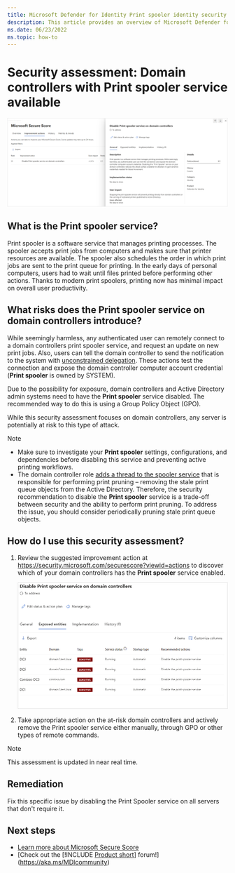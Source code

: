 ```yaml
---
title: Microsoft Defender for Identity Print spooler identity security posture assessments
description: This article provides an overview of Microsoft Defender for Identity's Print spooler identity security posture assessment reports.
ms.date: 06/23/2022
ms.topic: how-to
---
```


# Security assessment: Domain controllers with Print spooler service available

![Disable Print spooler service.](media/cas-isp-print-spooler-1.png)

## What is the **Print spooler** service?

Print spooler is a software service that manages printing processes. The spooler accepts print jobs from computers and makes sure that printer resources are available. The spooler also schedules the order in which print jobs are sent to the print queue for printing. In the early days of personal computers, users had to wait until files printed before performing other actions. Thanks to modern print spoolers, printing now has minimal impact on overall user productivity.

## What risks does the **Print spooler** service on domain controllers introduce?

While seemingly harmless, any authenticated user can remotely connect to a domain controllers print spooler service, and request an update on new print jobs. Also, users can tell the domain controller to send the notification to the system with [unconstrained delegation](/defender-for-identity/security-assessment-unconstrained-kerberos). These actions test the connection and expose the domain controller computer account credential (**Print spooler** is owned by SYSTEM).

Due to the possibility for exposure, domain controllers and Active Directory admin systems need to have the **Print spooler** service disabled. The recommended way to do this is using a Group Policy Object (GPO).

While this security assessment focuses on domain controllers, any server is potentially at risk to this type of attack.

> [!NOTE]
>
> - Make sure to investigate your **Print spooler** settings, configurations, and dependencies before disabling this service and preventing active printing workflows.
> - The domain controller role [adds a thread to the spooler service](/windows-server/security/windows-services/security-guidelines-for-disabling-system-services-in-windows-server#print-spooler) that is responsible for performing print pruning – removing the stale print queue objects from the Active Directory. Therefore, the security recommendation to disable the **Print spooler** service is a trade-off between security and the ability to perform print pruning. To address the issue, you should consider periodically pruning stale print queue objects.

## How do I use this security assessment?

1. Review the suggested improvement action at <https://security.microsoft.com/securescore?viewid=actions> to discover which of your domain controllers has the **Print spooler** service enabled.

    ![Disable Print spooler service security assessment.](media/cas-isp-print-spooler-2.png)
1. Take appropriate action on the at-risk domain controllers and actively remove the Print spooler service either manually, through GPO or other types of remote commands.

> [!NOTE]
> This assessment is updated in near real time.

## Remediation

Fix this specific issue by disabling the Print Spooler service on all servers that don't require it.

## Next steps

- [Learn more about Microsoft Secure Score](/microsoft-365/security/defender/microsoft-secure-score)
- [Check out the [!INCLUDE [Product short](includes/product-short.md)] forum!](<https://aka.ms/MDIcommunity>)
